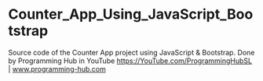 # Counter_App_Using_JavaScript_Bootstrap
Source code of the Counter App project using JavaScript & Bootstrap. Done by Programming Hub in YouTube  https://YouTube.com/ProgrammingHubSL | www.programming-hub.com

